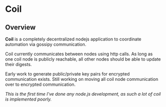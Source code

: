 # Coil

## Overview

**Coil** is a completely decentralized nodejs application to coordinate automation via gossipy communication.

Coil currently communicates between nodes using http calls. As long as one coil node is publicly reachable, all other nodes should be able to update their digests.

Early work to generate public/private key pairs for encrypted communication exists. Still working on moving all coil node communication over to encrypted communication.

*This is the first time I've done any node.js development, as such a lot of coil is implemented poorly.*
